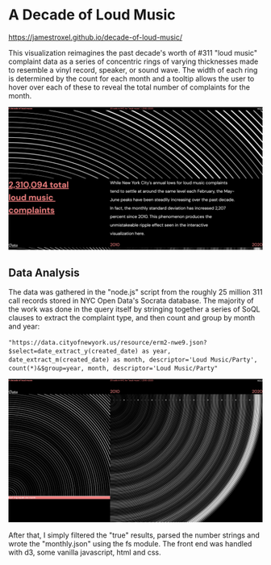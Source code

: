 # A Decade of Loud Music
https://jamestroxel.github.io/decade-of-loud-music/

This visualization reimagines the past decade's worth of #311 "loud music" complaint data as a series of concentric rings of varying thicknesses made to resemble a vinyl record, speaker, or sound wave. The width of each ring is determined by the count for each month and a tooltip allows the user to hover over each of these to reveal the total number of complaints for the month.

![Alt text](/documentation/top.png?raw=true)

## Data Analysis
The data was gathered in the "node.js" script from the roughly 25 million 311 call records stored in NYC Open Data's Socrata database. The majority of the work was done in the query itself by stringing together a series of SoQL clauses to extract the complaint type, and then count and group by month and year:

`"https://data.cityofnewyork.us/resource/erm2-nwe9.json?$select=date_extract_y(created_date) as year, date_extract_m(created_date) as month, descriptor='Loud Music/Party', count(*)&$group=year, month, descriptor='Loud Music/Party"`

![Alt text](/documentation/bottom.png?raw=true)

After that, I simply filtered the "true" results, parsed the number strings and wrote the  "monthly.json" using the fs module. The front end was handled with d3, some vanilla javascript, html and css.

